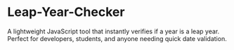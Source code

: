 # Leap-Year-Checker
A lightweight JavaScript tool that instantly verifies if a year is a leap year. Perfect for developers, students, and anyone needing quick date validation.
